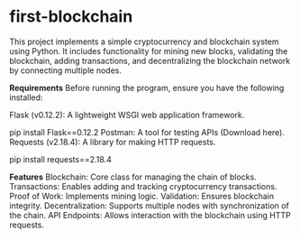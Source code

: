 # first-blockchain
This project implements a simple cryptocurrency and blockchain system using Python. It includes functionality for mining new blocks, validating the blockchain, adding transactions, and decentralizing the blockchain network by connecting multiple nodes.

**Requirements**
Before running the program, ensure you have the following installed:

Flask (v0.12.2): A lightweight WSGI web application framework.

pip install Flask==0.12.2
Postman: A tool for testing APIs (Download here).
Requests (v2.18.4): A library for making HTTP requests.

pip install requests==2.18.4

**Features**
Blockchain: Core class for managing the chain of blocks.
Transactions: Enables adding and tracking cryptocurrency transactions.
Proof of Work: Implements mining logic.
Validation: Ensures blockchain integrity.
Decentralization: Supports multiple nodes with synchronization of the chain.
API Endpoints: Allows interaction with the blockchain using HTTP requests.
